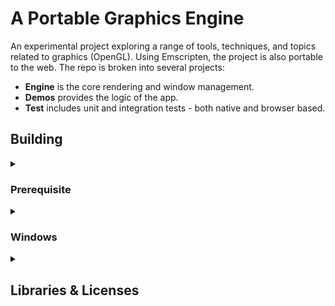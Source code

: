 # A Portable Graphics Engine 
An experimental project exploring a range of tools, techniques, and topics related to graphics (OpenGL). Using Emscripten, the project is also portable to the web. The repo is broken into several projects:
- **Engine** is the core rendering and window management.
- **Demos** provides the logic of the app. 
- **Test** includes unit and integration tests - both native and browser based.

## Building

<details><summary><h3>Prerequisite</h3></summary>

To build this project for both native and web platforms, you need to install the following tools:

1. Install Git
   - Git is a distributed version control system.
   - You can download it from [Git's official website](https://git-scm.com/).

2. Install Vcpkg
   - vcpkg is a C++ Library Manager for Windows, Linux, and MacOS.
   - Follow the instructions on the [vcpkg GitHub repository](https://github.com/microsoft/vcpkg) to install it.

3. Install Emscripten SDK
   - Emscripten is an LLVM-to-WebAssembly compiler.
   - Installation instructions can be found on the [Emscripten website](https://emscripten.org/docs/getting_started/downloads.html).

4. Install GCC/Clang/MSVC
   - These are popular C++ compilers.
   - GCC and Clang can be installed on most Linux distributions and MacOS. 
   - MSVC (Microsoft Visual C++) can be installed as part of Visual Studio on Windows. For Windows, you can download Visual Studio from [Microsoft's website](https://visualstudio.microsoft.com/).

5. Install Ninja
   - Ninja is a small build system with a focus on speed.
   - It can be downloaded from the [Ninja Build official website](https://ninja-build.org/)

Make sure all these tools are correctly installed and configured in your system's PATH before proceeding with the project build.

---

</details>

<details><summary><h3>Windows</h3></summary>

1. You need to change the variables in the `build-native.bat` and `build-web.bat` scripts. 
    - These variables can sometimes not be set properly by Emscripten and Vcpkg so this is the easiest solution.
    - *(Alternatively you could add them to the system's path) then remove them.*
2. Run build-native.bat
3. Run build-web.bat
</details>

<details><summary><h2>Libraries & Licenses</h2></summary>

- OpenGL Mathematics (GLM). *Which is licensed under The Happy Bunny License and the MIT License. <br>See [LICENSE_GLM](LICENSES/LICENSE_GLM) for more details.*

- Assimp Model Import Library. *Which is licensed under the BSD License. <br>See [LICENSE_ASSIMP](LICENSES/LICENSE_ASSIMP) for more details.*

- Google Test Framework (gtest). *Which is licensed under a revised BSD 2-Clause License. <br> See [LICENSE_GTEST](LICENSES/LICENSE_GTEST) for more details.*

- EnTT Entity Component System Library. *Which is licensed under the MIT License. <br> See [LICENSE_ENTT](LICENSES/LICENSE_ENTT) for more details.* 

- Bullet Physics SDK (bullet3). *Which is licensed under the zlib License. <br>See [LICENSE_BULLET3](LICENSES/LICENSE_BULLET3) for more details.*

- LodePNG. *Which is licensed under the zlib License. <br>See [LICENSE_LODEPNG](LICENSES/LICENSE_LODEPNG) for more details.*

- GLFW (glfw3). *Which is licensed under the zlib/libpng License. <br>See [LICENSE_GLFW](LICENSES/LICENSE_GLFW) for more details.* 

- GLEW (glew). *Which is licensed under the Modified BSD License, the Mesa 3D License (MIT License), and the Khronos License (MIT License). <br>See [LICENSE_GLEW](LICENSES/LICENSE_GLEW) for more details.*


</details>
